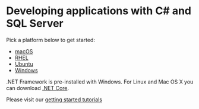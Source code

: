 # Developing applications with C# and SQL Server 

Pick a platform below to get started:
* [macOS](https://github.com/Microsoft/sql-server-samples/tree/master/samples/tutorials/c%23/macOS)
* [RHEL](https://github.com/Microsoft/sql-server-samples/tree/master/samples/tutorials/c%23/rhel)
* [Ubuntu](https://github.com/Microsoft/sql-server-samples/tree/master/samples/tutorials/c%23/ubuntu)
* [Windows](https://github.com/Microsoft/sql-server-samples/tree/master/samples/tutorials/c%23/windows)

.NET Framework is pre-installed with Windows. For Linux and Mac OS X you can download [.NET Core](https://www.microsoft.com/net/core#windows).

Please visit our [getting started tutorials](https://www.microsoft.com/en-us/sql-server/developer-get-started/)